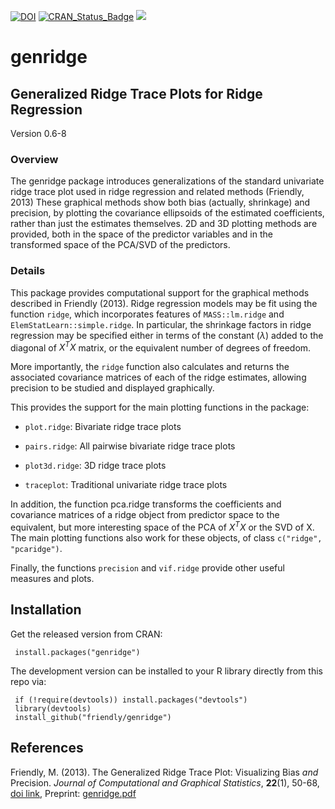 [![DOI](https://zenodo.org/badge/105555707.svg)](https://zenodo.org/badge/latestdoi/105555707)
[![CRAN_Status_Badge](http://www.r-pkg.org/badges/version/genridge)](https://cran.r-project.org/package=genridge)
[![](http://cranlogs.r-pkg.org/badges/grand-total/genridge)](https://cran.r-project.org/package=genridge)

# genridge

## Generalized Ridge Trace Plots for Ridge Regression

Version 0.6-8

### Overview

The genridge package introduces generalizations of the standard univariate
ridge trace plot used in ridge regression and related methods (Friendly, 2013)  These graphical methods
show both bias (actually, shrinkage) and precision, by plotting the covariance ellipsoids of the estimated
coefficients, rather than just the estimates themselves.  2D and 3D plotting methods are provided,
both in the space of the predictor variables and in the transformed space of the PCA/SVD of the
predictors.  

### Details

This package provides computational support for the graphical methods described in Friendly (2013). Ridge regression models may be fit using the function `ridge`, which incorporates features of `MASS::lm.ridge` and `ElemStatLearn::simple.ridge`. In particular, the shrinkage factors in ridge regression may be specified either in terms of the constant ($\lambda$) added to the diagonal of $X^T X$ matrix, or the equivalent number of degrees of freedom.

More importantly, the `ridge` function also calculates and returns the associated covariance matrices of each of the ridge estimates, allowing precision to be studied and displayed graphically.

This provides the support for the main plotting functions in the package:

* `plot.ridge`: Bivariate ridge trace plots

* `pairs.ridge`: All pairwise bivariate ridge trace plots

* `plot3d.ridge`: 3D ridge trace plots

* `traceplot`: Traditional univariate ridge trace plots

In addition, the function pca.ridge transforms the coefficients and covariance matrices of a ridge object from predictor space to the equivalent, but more interesting space of the PCA of $X^T X$ or the SVD of X. The main plotting functions also work for these objects, of class `c("ridge", "pcaridge")`.

Finally, the functions `precision` and `vif.ridge` provide other useful measures and plots.

## Installation

Get the released version from CRAN:

     install.packages("genridge")

The development version can be installed to your R library directly from this repo via:

     if (!require(devtools)) install.packages("devtools")
     library(devtools)
     install_github("friendly/genridge")


## References

Friendly, M. (2013).
The Generalized Ridge Trace Plot: Visualizing Bias *and* Precision.
*Journal of Computational and Graphical Statistics*, **22**(1), 50-68,
[doi link](http://dx.doi.org/10.1080/10618600.2012.681237), Preprint:
[genridge.pdf](http://euclid.psych.yorku.ca/datavis/papers/genridge.pdf)
